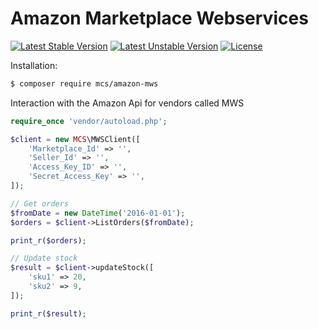 # Amazon Marketplace Webservices
[![Latest Stable Version](https://poser.pugx.org/mcs/amazon-mws/v/stable)](https://packagist.org/packages/mcs/amazon-mws) [![Latest Unstable Version](https://poser.pugx.org/mcs/amazon-mws/v/unstable)](https://packagist.org/packages/mcs/amazon-mws) [![License](https://poser.pugx.org/mcs/amazon-mws/license)](https://packagist.org/packages/mcs/amazon-mws)

Installation:
```bash
$ composer require mcs/amazon-mws
```
Interaction with the Amazon Api for vendors called MWS

```php
require_once 'vendor/autoload.php';

$client = new MCS\MWSClient([
    'Marketplace_Id' => '',
    'Seller_Id' => '',
    'Access_Key_ID' => '',
    'Secret_Access_Key' => '',
]);

// Get orders
$fromDate = new DateTime('2016-01-01');
$orders = $client->ListOrders($fromDate);

print_r($orders);

// Update stock
$result = $client->updateStock([
    'sku1' => 20,
    'sku2' => 9,
]);

print_r($result);
```